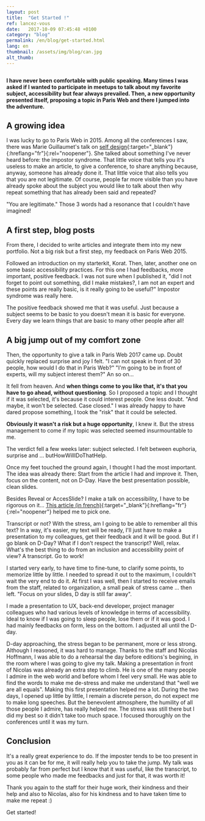 ```yaml
---
layout: post
title:  "Get Started !"
ref: lancez-vous
date:   2017-10-09 07:45:48 +0100
category: "blog"
permalink: /en/blog/get-started.html
lang: en
thumbnail: /assets/img/blog/can.jpg
alt_thumb: 
---
```


<img src="{{ site.baseurl }}/assets/img/blog/can.jpg" alt="" 
             srcset="{{ site.baseurl }}/assets/img/blog/can.jpg 670w,
          {{ site.baseurl }}/assets/img/blog/can.jpg 1024w"
          sizes="(min-width:671px) 1024px"/>

**I have never been comfortable with public speaking. Many times I was asked if I wanted to participate in meetups to talk about my favorite subject, accessibility but fear always prevailed. Then, a new opportunity presented itself, proposing a topic in Paris Web and there I jumped into the adventure.**

## A growing idea

I was lucky to go to Paris Web in 2015. Among all the conferences I saw, there was Marie Guillaumet's talk on [self design](https://vimeo.com/142169449 "Marie Guillaumet's conference on Vimeo (new window)"){:target="_blank"}{:hreflang="fr"}{:rel="noopener"}.
She talked about something I've never heard before: the impostor syndrome. That little voice that tells you it's useless to make an article, to give a conference, to share anything because, anyway, someone has already done it. That little voice that also tells you that you are not legitimate. Of course, people far more visible than you have already spoke about the subject you would like to talk about then why repeat something that has already been said and repeated?

"You are legitimate." Those 3 words had a resonance that I couldn't have imagined!


## A first step, blog posts

From there, I decided to write articles and integrate them into my new portfolio.
Not a big risk but a first step, my feedback on Paris Web 2015.

Followed an introduction on my starterkit, Korat. Then, later, another one on some basic accessibility practices. For this one I had feedbacks, more important, positive feedback. I was not sure when I published it, "did I not forget to point out something, did I make mistakes?, I am not an expert and these points are really basic, is it really going to be useful?" Impostor syndrome was really here.

The positive feedback showed me that it was useful. Just because a subject seems to be basic to you doesn't mean it is basic for everyone. Every day we learn things that are basic to many other people after all!

## A big jump out of my comfort zone

Then, the opportunity to give a talk in Paris Web 2017 came up.
Doubt quickly replaced surprise and joy I felt. "I can not speak in front of 30 people, how would I do that in Paris Web?" "I'm going to be in front of experts, will my subject interest them?" An so on...

It fell from heaven. And **when things come to you like that, it's that you have to go ahead, without questioning**. So I proposed a topic and I thought if it was selected, it's because it could interest people. One less doubt. "And maybe, it won't be selected. Case closed." I was already happy to have dared propose something, I took the "risk" that it could be selected.

**Obviously it wasn't a risk but a huge opportunity**, I knew it. But the stress management to come if my topic was selected seemed insurmountable to me.

The verdict fell a few weeks later: subject selected. I felt between euphoria, surprise and ... butHowWillIDoThatHelp.

Once my feet touched the ground again, I thought I had the most important. The idea was already there: Start from the article I had and improve it.
Then, focus on the content, not on D-Day. Have the best presentation possible, clean slides. 

Besides Reveal or AccesSlide? I make a talk on accessibility, I have to be rigorous on it...
[This article (in french)](http://access42.net/Comparatif-accessibilite-Reveal-versus-AccesSlide-1-2 "Comparison between Reveal and AccesSlide (new window)"){:target="_blank"}{:hreflang="fr"}{:rel="noopener"} helped me to pick one.

Transcript or not? With the stress, am I going to be able to remember all this text? In a way, it's easier, my text will be ready, I'll just have to make a presentation to my colleagues, get their feedback and it will be good. But if I go blank on D-Day? What if I don't respect the transcript?
Well, relax. What's the best thing to do from an inclusion and accessibility point of view? A transcript. Go to work!

I started very early, to have time to fine-tune, to clarify some points, to memorize little by little. I needed to spread it out to the maximum, I couldn't wait the very end to do it. At first I was well, then I started to receive emails from the staff, related to organization, a small peak of stress came ... then left. "Focus on your slides, D day is still far away".

I made a presentation to UX, back-end developer, project manager colleagues who had various levels of knowledge in terms of accessibility. Ideal to know if I was going to sleep people, lose them or if it was good. I had mainly feedbacks on form, less on the bottom. I adjusted all until the D-day.

D-day approaching, the stress began to be permanent, more or less strong. Although I reasoned, it was hard to manage. Thanks to the staff and Nicolas Hoffmann, I was able to do a rehearsal the day before editions's begining, in the room where I was going to give my talk. Making a presentation in front of Nicolas was already an extra step to climb. He is one of the many people I admire in the web world and before whom I feel very small.
He was able to find the words to make me de-stress and make me understand that "well we are all equals". Making this first presentation helped me a lot.
During the two days, I opened up little by little, I remain a discrete person, do not expect me to make long speeches. But the benevolent atmosphere, the humility of all those people I admire, has really helped me. The stress was still there but I did my best so it didn't take too much space. I focused thoroughly on the conferences until it was my turn.

## Conclusion

It's a really great experience to do. If the imposter tends to be too present in you as it can be for me, it will really help you to take the jump.
My talk was probably far from perfect but I know that it was useful, like the transcript, to some people who made me feedbacks and just for that, it was worth it!

Thank you again to the staff for their huge work, their kindness and their help and also to Nicolas, also for his kindness and to have taken time to make me repeat :)

Get started!
